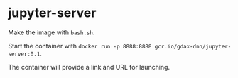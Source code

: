 # jupyter-server

Make the image with `bash.sh`.

Start the container with `docker run -p 8888:8888 gcr.io/gdax-dnn/jupyter-server:0.1`.

The container will provide a link and URL for launching.

